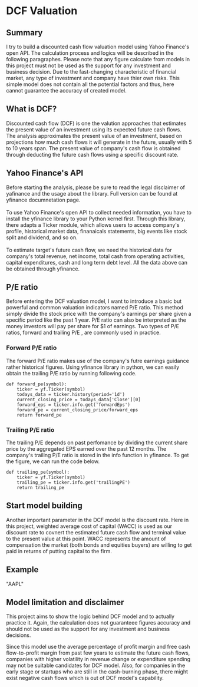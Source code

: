 # DCF Valuation
## Summary
I try to build a discounted cash flow valuation model using Yahoo Finance's open API. The calculation process and logics will be described in the following paragraphes. Please note that any figure calculate from models in this project must not be used as the support for any investment and business decision. Due to the fast-changing characteristic of financial market, any type of investment and company have thier own risks. This simple model does not contain all the potential factors and thus, here cannot guarantee the accuracy of created model.

## What is DCF?
Discounted cash flow (DCF) is one the valution approaches that estimates the present value  of an investment using its expected future cash flows. The analysis approximates the present value of an investment, based on projections how much cash flows it will generate in the future, usually with 5 to 10 years span. The present value of company's cash flow is obtained through deducting the future cash flows using a specific discount rate.

## Yahoo Finance's API
Before starting the analysis, please be sure to read the legal disclaimer of yafinance and the usage about the library. Full version can be found at yfinance documnetation page.  
<br/>To use Yahoo Finance's open API to collect needed information, you have to install the yfinance library to your Python kernel first. Through this library, there adapts a Ticker module, which allows users to access company's profile, historical market data, finanaicals statements, big events like stock split and dividend, and so on.  
<br/>To estimate target's future cash flow, we need the historical data for company's total revenue, net income, total cash from operating activities, capital expenditures, cash and long term debt level. All the data above can be obtained through yfinance. 

## P/E ratio 
Before entering the DCF valuation model, I want to introduce a basic but powerful and common valuation indicators named P/E ratio. This method simply divide the stock price with the company's earnings per share given a specific period like the past 1 year. P/E ratio can also be interpreted as the money investors will pay per share for $1 of earnings. Two types of P/E ratios, forward and trailing P/E , are commonly used in practice.
### Forward P/E ratio 
The forward P/E ratio makes use of the company's futre earnings guidance rather historical figures. Using yfinance library in python, we can easily obtain the trailing P/E ratio by running following code.
```
def forward_pe(symbol):
    ticker = yf.Ticker(symbol)
    todays_data = ticker.history(period='1d')
    current_closing_price = todays_data['Close'][0]
    forward_eps = ticker.info.get('forwardEps')
    forward_pe = current_closing_price/forward_eps
    return forward_pe
```
### Trailing P/E ratio
The trailing P/E depends on past perfomance by dividing the current share price by the aggregated EPS earned over the past 12 months. The company's trailing P/E ratio is stored in the info function in yfinance. To get the figure, we can run the code below.
```
def trailing_pe(symbol):
    ticker = yf.Ticker(symbol)
    trailing_pe = ticker.info.get('trailingPE')
    return trailing_pe
```
## Start model building 


Another important parameter in the DCF model is the discount rate. Here in this project, weighted average cost of capital (WACC) is used as our discount rate to covnert the estimated future cash flow and terminal value to the present value at this point. WACC represents the amount of compensation the market (both bonds and equities buyers) are willing to get paid in returns of putting capital to the firm.

## Example
"AAPL"

## Model limitation and disclaimer
This project aims to show the logic behind DCF model and to actually practice it. Again, the calculation does not guaranteee 
figures accuracy and should not be used as the support for any investment and business decisions.

Since this model use the average percentage of profit margin and free cash flow-to-profit margin from past few years to estimate the future cash flows, companies with higher volatility in revenue change or expenditure spending may not be suitable candidates for DCF model. Also, for companies in the early stage or startups who are still in the cash-burning phase, there might exist negative cash flows which is out of DCF model's capability. 
